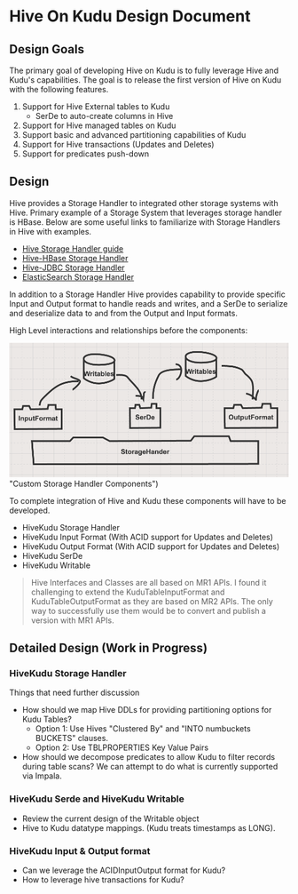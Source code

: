 # Hive On Kudu Design Document
## Design Goals
The primary goal of developing Hive on Kudu is to fully leverage Hive and Kudu's capabilities. The goal is to release the first version of Hive on Kudu with the following features. 

1. Support for Hive External tables to Kudu
    * SerDe to auto-create columns in Hive
2. Support for Hive managed tables on Kudu
3. Support basic and advanced partitioning capabilities of Kudu
4. Support for Hive transactions (Updates and Deletes)
5. Support for predicates push-down

## Design
Hive provides a Storage Handler to integrated other storage systems with Hive. Primary example of a Storage System that leverages storage handler is HBase. Below are some useful links to familiarize with Storage Handlers in Hive with examples.
* [Hive Storage Handler guide](https://cwiki.apache.org/confluence/display/Hive/StorageHandlers)
* [Hive-HBase Storage Handler](https://github.com/BimalTandel/hive/tree/master/hbase-handler)
* [Hive-JDBC Storage Handler](https://github.com/qubole/Hive-JDBC-Storage-Handler)
* [ElasticSearch Storage Handler](https://github.com/elastic/elasticsearch-hadoop/tree/master/hive/src/main/java/org/elasticsearch/hadoop/hive)

In addition to a Storage Handler Hive provides capability to provide specific Input and Output format to handle reads and writes, and a SerDe to serialize and deserialize data to and from the Output and Input formats. 

High Level interactions and relationships before the components:

![alt text](./figures/StorageHandlerDesign.png) "Custom Storage Handler Components")

To complete integration of Hive and Kudu these components will have to be developed.
* HiveKudu Storage Handler
* HiveKudu Input Format (With ACID support for Updates and Deletes)
* HiveKudu Output Format (With ACID support for Updates and Deletes)
* HiveKudu SerDe
* HiveKudu Writable 

> Hive Interfaces and Classes are all based on MR1 APIs. I found it challenging to extend the KuduTableInputFormat and KuduTableOutputFormat as they are based on MR2 APIs. The only way to successfully use them would be to convert and publish a version with MR1 APIs. 

## Detailed Design (Work in Progress)
### HiveKudu Storage Handler
Things that need further discussion
* How should we map Hive DDLs for providing partitioning options for Kudu Tables?
    * Option 1: Use Hives "Clustered By" and "INTO numbuckets BUCKETS" clauses.
    * Option 2: Use TBLPROPERTIES Key Value Pairs
* How should we decompose predicates to allow Kudu to filter records during table scans? We can attempt to do what is currently supported via Impala. 

### HiveKudu Serde and HiveKudu Writable
* Review the current design of the Writable object
* Hive to Kudu datatype mappings. (Kudu treats timestamps as LONG).

### HiveKudu Input & Output format
* Can we leverage the ACIDInputOutput format for Kudu?
* How to leverage hive transactions for Kudu?
